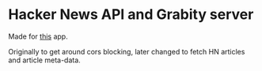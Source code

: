 # Hacker News API and Grabity server

Made for [this](https://github.com/hungrypc/fintros-challenge) app. 

Originally to get around cors blocking, later changed to fetch HN articles and article meta-data.